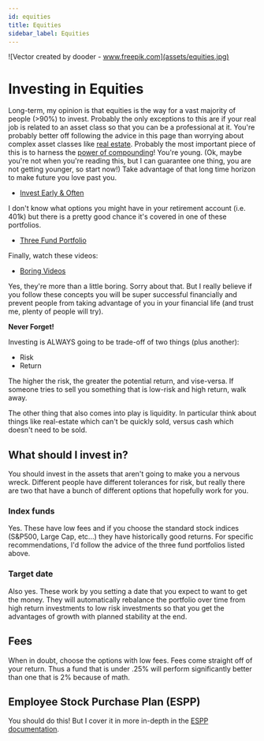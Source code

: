 ```yaml
---
id: equities
title: Equities
sidebar_label: Equities
---
```


![Vector created by dooder - www.freepik.com](assets/equities.jpg)

# Investing in Equities

Long-term, my opinion is that equities is the way for a vast majority of people (>90%) to invest.  Probably the only exceptions to this are if your real job is related to an asset class so that you can be a professional at it.  You're probably better off following the advice in this page than worrying about complex asset classes like [real estate](realestate.md). Probably the most important piece of this is to harness the [power of compounding](https://www.businessinsider.com/amazing-power-of-compound-interest-2014-7)!  You're young. (Ok, maybe you're not when you're reading this, but I can guarantee one thing, you are not getting younger, so start now!)  Take advantage of that long time horizon to make future you love past you.

* [Invest Early & Often](https://www.bogleheads.org/wiki/Bogleheads%C2%AE_investment_philosophy#Invest_early_and_often)

I don't know what options you might have in your retirement account (i.e. 401k) but there is a pretty good chance it's covered in one of these portfolios.
* [Three Fund Portfolio](https://www.bogleheads.org/wiki/Three-fund_portfolio#Other_than_Vanguard.2C_Boglehead-style)

Finally, watch these videos:

* [Boring Videos](https://www.bogleheads.org/wiki/Video:Bogleheads%C2%AE_investment_philosophy)

Yes, they're more than a little boring.  Sorry about that.  But I really believe if you follow these concepts you will be super successful financially and prevent people from taking advantage of you in your financial life (and trust me, plenty of people will try).

**Never Forget!**

Investing is ALWAYS going to be trade-off of two things (plus another):
* Risk
* Return

The higher the risk, the greater the potential return, and vise-versa.
If someone tries to sell you something that is low-risk and high return, walk away.

The other thing that also comes into play is liquidity.  In particular think about things like real-estate which can't be quickly sold, versus cash which doesn't need to be sold.

## What should I invest in?

You should invest in the assets that aren't going to make you a nervous wreck.  Different people have different tolerances for risk, but really there are two that have a bunch of different options that hopefully work for you.

### Index funds

Yes.  These have low fees and if you choose the standard stock indices (S&P500, Large Cap, etc...) they have historically good returns.  For specific recommendations, I'd follow the advice of the three fund portfolios listed above.

### Target date

Also yes.  These work by you setting a date that you expect to want to get the money.  They will automatically rebalance the portfolio over time from high return investments to low risk investments so that you get the advantages of growth with planned stability at the end.

## Fees

When in doubt, choose the options with low fees.  Fees come straight off of your return.  Thus a fund that is under .25% will perform significantly better than one that is 2% because of math.

## Employee Stock Purchase Plan (ESPP)
You should do this!  But I cover it in more in-depth in the [ESPP documentation](espp.md).
